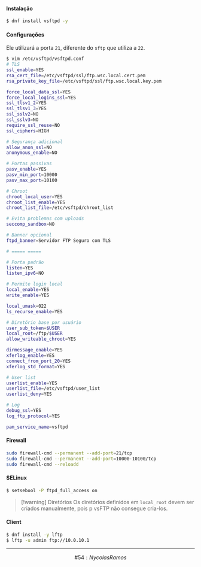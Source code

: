 #### Instalação
```sh
$ dnf install vsftpd -y
```
#### Configurações
Ele utilizará a porta `21`, diferente do `sftp` que utiliza a `22`.
```sh
$ vim /etc/vsftpd/vsftpd.conf
# TLS
ssl_enable=YES
rsa_cert_file=/etc/vsftpd/ssl/ftp.wsc.local.cert.pem
rsa_private_key_file=/etc/vsftpd/ssl/ftp.wsc.local.key.pem

force_local_data_ssl=YES
force_local_logins_ssl=YES
ssl_tlsv1_2=YES
ssl_tlsv1_3=YES
ssl_sslv2=NO
ssl_sslv3=NO
require_ssl_reuse=NO
ssl_ciphers=HIGH

# Segurança adicional
allow_anon_ssl=NO
anonymous_enable=NO

# Portas passivas
pasv_enable=YES
pasv_min_port=10000
pasv_max_port=10100

# Chroot
chroot_local_user=YES
chroot_list_enable=YES
chroot_list_file=/etc/vsftpd/chroot_list

# Evita problemas com uploads
seccomp_sandbox=NO

# Banner opcional
ftpd_banner=Servidor FTP Seguro com TLS

# ===== =====

# Porta padrão
listen=YES
listen_ipv6=NO

# Permite login local
local_enable=YES
write_enable=YES

local_umask=022
ls_recurse_enable=YES

# Diretório base por usuário
user_sub_token=$USER
local_root=/ftp/$USER
allow_writeable_chroot=YES

dirmessage_enable=YES
xferlog_enable=YES
connect_from_port_20=YES
xferlog_std_format=YES

# User list
userlist_enable=YES
userlist_file=/etc/vsftpd/user_list
userlist_deny=YES

# Log
debug_ssl=YES
log_ftp_protocol=YES

pam_service_name=vsftpd
```
#### Firewall
```sh
sudo firewall-cmd --permanent --add-port=21/tcp
sudo firewall-cmd --permanent --add-port=10000-10100/tcp
sudo firewall-cmd --reloadd
```
#### SELinux
```sh
$ setsebool -P ftpd_full_access on
```

>[!warning] Diretórios
>Os diretórios definidos em  `local_root` devem ser criados manualmente, pois p vsFTP não consegue cria-los.
#### Client
```sh
$ dnf install -y lftp
$ lftp -u admin ftp://10.0.10.1
```
***
$$\#54 : Nycolas Ramos$$